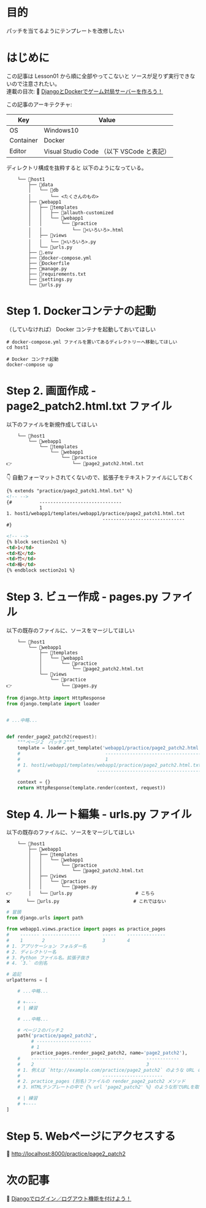# 目的

パッチを当てるようにテンプレートを改修したい  

# はじめに

この記事は Lesson01 から順に全部やってこないと ソースが足りず実行できないので注意されたい。  
連載の目次: 📖 [DjangoとDockerでゲーム対局サーバーを作ろう！](https://qiita.com/muzudho1/items/eb0df0ea604e1fd9cdae)  

この記事のアーキテクチャ:  

| Key       | Value                                     |
| --------- | ----------------------------------------- |
| OS        | Windows10                                 |
| Container | Docker                                    |
| Editor    | Visual Studio Code （以下 VSCode と表記） |

ディレクトリ構成を抜粋すると 以下のようになっている。  

```plaintext
    └── 📂host1
        ├── 📂data
        │   └── 📂db
        │       └── <たくさんのもの>
        ├── 📂webapp1
        │   ├── 📂templates
        │   │   ├── 📂allauth-customized
        │   │   └── 📂webapp1
        │   │       └── 📂practice
        │   │           └── 📄<いろいろ>.html
        │   ├── 📂views
        │   │   └── 📄<いろいろ>.py
        │   └── 📄urls.py
        ├── 📄.env
        ├── 🐳docker-compose.yml
        ├── 🐳Dockerfile
        ├── 📄manage.py
        ├── 📄requirements.txt
        ├── 📄settings.py
        └── 📄urls.py
```

# Step 1. Dockerコンテナの起動

（していなければ） Docker コンテナを起動しておいてほしい  

```shell
# docker-compose.yml ファイルを置いてあるディレクトリーへ移動してほしい
cd host1

# Docker コンテナ起動
docker-compose up
```

# Step 2. 画面作成 - page2_patch2.html.txt ファイル

以下のファイルを新規作成してほしい  

```plaintext
    └── 📂host1
        └── 📂webapp1
            └── 📂templates
                └── 📂webapp1
                    └── 📂practice
👉                      └── 📄page2_patch2.html.txt
```

👇 自動フォーマットされてくないので、拡張子をテキストファイルにしておく  

```html
{% extends "practice/page2_patch1.html.txt" %}
<!-- -->
{#          ------------------------------
            1
1. host1/webapp1/templates/webapp1/practice/page2_patch1.html.txt
                                   ------------------------------
#}

<!-- -->
{% block section2o1 %}
<td>1</td>
<td>松</td>
<td>竹</td>
<td>梅</td>
{% endblock section2o1 %}
```

# Step 3. ビュー作成 - pages.py ファイル

以下の既存のファイルに、ソースをマージしてほしい  

```plaintext
    └── 📂host1
        └── 📂webapp1
            ├── 📂templates
            │   └── 📂webapp1
            │       └── 📂practice
            │           └── 📄page2_patch2.html.txt
            └── 📂views
                └── 📂practice
👉                  └── 📄pages.py
```

```py
from django.http import HttpResponse
from django.template import loader


# ...中略...


def render_page2_patch2(request):
    """ページ２　パッチ２"""
    template = loader.get_template('webapp1/practice/page2_patch2.html.txt')
    #                               --------------------------------------
    #                               1
    # 1. host1/webapp1/templates/webapp1/practice/page2_patch2.html.txt を取得
    #                            --------------------------------------

    context = {}
    return HttpResponse(template.render(context, request))
```

# Step 4. ルート編集 - urls.py ファイル

以下の既存のファイルに、ソースをマージしてほしい  

```plaintext
    └── 📂host1
        ├── 📂webapp1
        │   ├── 📂templates
        │   │   └── 📂webapp1
        │   │       └── 📂practice
        │   │           └── 📄page2_patch2.html.txt
        │   ├── 📂views
        │   │   └── 📂practice
        │   │       └── 📄pages.py
👉      │   └── 📄urls.py                       # こちら
❌      └── 📄urls.py                           # これではない
```

```py
# 冒頭
from django.urls import path

from webapp1.views.practice import pages as practice_pages
#    ------- --------------        -----    --------------
#    1       2                     3        4
# 1. アプリケーション フォルダー名
# 2. ディレクトリー名
# 3. Python ファイル名。拡張子抜き
# 4. `3.` の別名

# 追記
urlpatterns = [

    # ...中略...

    # +----
    # | 練習

    # ...中略...

    # ページ２のパッチ２
    path('practice/page2_patch2',
         # --------------------
         # 1
         practice_pages.render_page2_patch2, name='page2_patch2'),
    #    ----------------------------------        ------------
    #    2                                         3
    # 1. 例えば `http://example.com/practice/page2_patch2` のような URL のパスの部分
    #                              ----------------------
    # 2. practice_pages (別名)ファイルの render_page2_patch2 メソッド
    # 3. HTMLテンプレートの中で {% url 'page2_patch2' %} のような形でURLを取得するのに使える

    # | 練習
    # +----
]
```

# Step 5. Webページにアクセスする

📖 [http://localhost:8000/practice/page2_patch2](http://localhost:8000/practice/page2_patch2)  

# 次の記事

📖 [Djangoでログイン／ログアウト機能を付けよう！](https://qiita.com/muzudho1/items/9f1ae4d0debc0b8aa4b1)  
